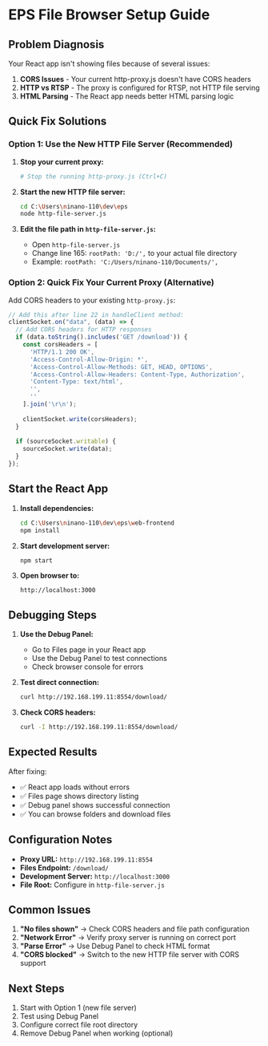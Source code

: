 # EPS File Browser Setup Guide

## Problem Diagnosis

Your React app isn't showing files because of several issues:

1. **CORS Issues** - Your current http-proxy.js doesn't have CORS headers
2. **HTTP vs RTSP** - The proxy is configured for RTSP, not HTTP file serving
3. **HTML Parsing** - The React app needs better HTML parsing logic

## Quick Fix Solutions

### Option 1: Use the New HTTP File Server (Recommended)

1. **Stop your current proxy:**
   ```bash
   # Stop the running http-proxy.js (Ctrl+C)
   ```

2. **Start the new HTTP file server:**
   ```bash
   cd C:\Users\ninano-110\dev\eps
   node http-file-server.js
   ```

3. **Edit the file path in `http-file-server.js`:**
   - Open `http-file-server.js`
   - Change line 165: `rootPath: 'D:/',` to your actual file directory
   - Example: `rootPath: 'C:/Users/ninano-110/Documents/',`

### Option 2: Quick Fix Your Current Proxy (Alternative)

Add CORS headers to your existing `http-proxy.js`:

```javascript
// Add this after line 22 in handleClient method:
clientSocket.on("data", (data) => {
  // Add CORS headers for HTTP responses
  if (data.toString().includes('GET /download')) {
    const corsHeaders = [
      'HTTP/1.1 200 OK',
      'Access-Control-Allow-Origin: *',
      'Access-Control-Allow-Methods: GET, HEAD, OPTIONS',
      'Access-Control-Allow-Headers: Content-Type, Authorization',
      'Content-Type: text/html',
      '',
      ''
    ].join('\r\n');
    
    clientSocket.write(corsHeaders);
  }
  
  if (sourceSocket.writable) {
    sourceSocket.write(data);
  }
});
```

## Start the React App

1. **Install dependencies:**
   ```bash
   cd C:\Users\ninano-110\dev\eps\web-frontend
   npm install
   ```

2. **Start development server:**
   ```bash
   npm start
   ```

3. **Open browser to:**
   ```
   http://localhost:3000
   ```

## Debugging Steps

1. **Use the Debug Panel:**
   - Go to Files page in your React app
   - Use the Debug Panel to test connections
   - Check browser console for errors

2. **Test direct connection:**
   ```bash
   curl http://192.168.199.11:8554/download/
   ```

3. **Check CORS headers:**
   ```bash
   curl -I http://192.168.199.11:8554/download/
   ```

## Expected Results

After fixing:
- ✅ React app loads without errors
- ✅ Files page shows directory listing
- ✅ Debug panel shows successful connection
- ✅ You can browse folders and download files

## Configuration Notes

- **Proxy URL:** `http://192.168.199.11:8554`
- **Files Endpoint:** `/download/`
- **Development Server:** `http://localhost:3000`
- **File Root:** Configure in `http-file-server.js`

## Common Issues

1. **"No files shown"** → Check CORS headers and file path configuration
2. **"Network Error"** → Verify proxy server is running on correct port
3. **"Parse Error"** → Use Debug Panel to check HTML format
4. **"CORS blocked"** → Switch to the new HTTP file server with CORS support

## Next Steps

1. Start with Option 1 (new file server)
2. Test using Debug Panel
3. Configure correct file root directory
4. Remove Debug Panel when working (optional)